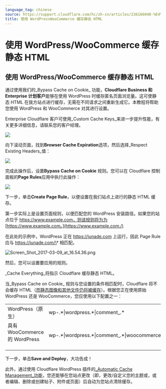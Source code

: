 ```yaml
---
language_tag: chinese
source: https://support.cloudflare.com/hc/zh-cn/articles/236166048-%E4%BD%BF%E7%94%A8-WordPress-WooCommerce-%E7%BC%93%E5%AD%98%E9%9D%99%E6%80%81-HTML
title: 使用 WordPressWooCommerce 缓存静态 HTML
---
```


# 使用 WordPress/WooCommerce 缓存静态 HTML

## 使用 WordPress/WooCommerce 缓存静态 HTML

通过使用我们的_Bypass Cache on Cookie_ 功能，**Cloudflare Business 和 Enterprise 计划客户**能够在使用 WordPress 时缓存匿名页面浏览量。这可使静态 HTML 在我方站点进行缓存，无需在不同请求之间重新生成它。本教程将帮助您使用 WordPress 和 WooCommerce 对其进行设置。 

Enterprise Cloudflare 客户可使用_Custom Cache Keys_来进一步提升性能，有关更多详细信息，请联系您的客户经理。


![](/support/static/Screen_Shot_2016-12-21_at_01.58.16.png)

向下滚动页面，找到**Browser Cache Expiration**选项，然后选择_Respect Existing Headers_值：

![](/support/static/Screen_Shot_2016-12-20_at_23.22.51.png)

完成此操作后，设置**Bypass Cache on Cookie** 规则。您可以在 Cloudflare 控制面板的**Page Rules**应用中执行此操作：

![](/support/static/VFGgnIk.png)

下一步，单击**Create Page Rule**，以便设置在我们站点上进行的静态 HTML 缓存。

第一步实际上是设置页面规则，以便匹配您的 WordPress 安装路径。如果您的站点位于 https://www.example.com，则该规则将为为 [https://www.example.com。](https://www.example.com./)

在此处的示例中，WordPress 正在 https://junade.com 上运行，因此 Page Rule 应与 https://junade.com/\* 相匹配。

![Screen_Shot_2017-03-09_at_16.54.36.png](/support/static/Screen_Shot_2017-03-09_at_16.54.36.png)

然后，您可以设置要应用的规则。

_Cache Everything_将指示 Cloudflare 缓存静态 HTML。

当_Bypass Cache on Cookie_ 规则与您设置的条件相匹配时，Cloudflare 将不会缓存 HTML（[而静态图像和其他文件仍将被缓存](https://support.cloudflare.com/hc/en-us/articles/200172516-Which-file-extensions-does-CloudFlare-cache-for-static-content-)）。根据您正在使用原始 WordPress 还是 WooCommerce，您应使用以下配置之一：

<table><tbody><tr><td>WordPress（原生）</td><td>wp-.*|wordpress.*|comment_.*</td></tr><tr><td>具有 WooCommerce 的 WordPress &nbsp; &nbsp;</td><td>wp-.*|wordpress.*|comment_.*|woocommerce_.*</td></tr></tbody></table>


下一步，单击**Save and Deploy**，大功告成！

此外，通过使用 Cloudflare WordPress 插件的[_Automatic Cache Management_功能](https://support.cloudflare.com/hc/en-us/articles/115002708027-What-does-Automatic-Cache-Management-in-the-Cloudflare-Plugin-do-)，您还能够在您站点更改（即，更改/自定义您的主题或，或者编辑、删除或创建帖子、附件或页面）后自动为您站点清除缓存。
